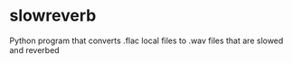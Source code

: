 # slowreverb
Python program that converts .flac local files to .wav files that are slowed and reverbed
